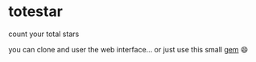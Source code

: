 totestar
========

count your total stars

you can clone and user the web interface... or just use this small [gem](https://github.com/tejasmanohar/totestar/blob/master/counter.js) :smile:
